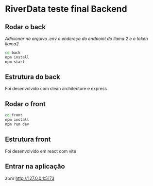 # RiverData teste final Backend

## Rodar o back
*Adicionar no arquivo .env o endereço do endpoint do llama 2 e o token llama2.*

```bash
cd back
npm install
npm start
```
## Estrutura do back
Foi desenvolvido com clean architecture e express

## Rodar o front
```bash
cd front
npm install
npm run dev
```
## Estrutura front
Foi desenvolvido em react com vite

## Entrar na aplicação
abrir http://127.0.0.1:5173
